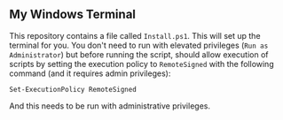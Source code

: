 ## My Windows Terminal
This repository contains a file called `Install.ps1`. This will set up the terminal for you. 
You don't need to run with elevated privileges (`Run as Administrator`) but before running the script,
should allow execution of scripts by setting the execution policy to `RemoteSigned` with the following command (and it requires admin privileges):

`Set-ExecutionPolicy RemoteSigned`

And this needs to be run with administrative privileges.
